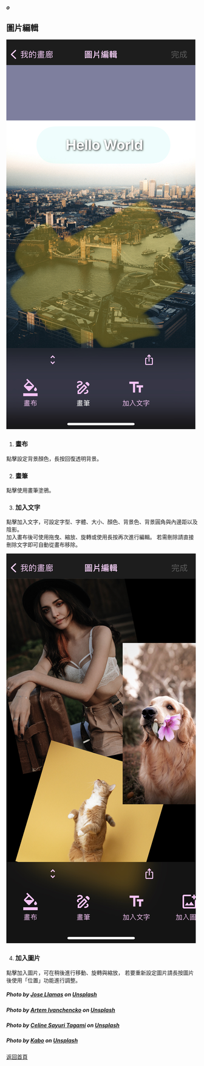 ##### o
## 圖片編輯

![Image of Photo Editor](../v1/images/photo_editor_page.jpg)

1. ### 畫布
點擊設定背景顏色，長按回復透明背景。

2. ### 畫筆
點擊使用畫筆塗鴉。

3. ### 加入文字
點擊加入文字，可設定字型、字體、大小、顏色、背景色、背景圓角與內邊距以及陰影。  
加入畫布後可使用拖曳、縮放、旋轉或使用長按再次進行編輯。
若需刪除請直接刪除文字即可自動從畫布移除。

![Image of Photo Editor](../v1/images/photo_editor_collage.jpg)

4. ### 加入圖片
點擊加入圖片，可在稍後進行移動、旋轉與縮放，
若要重新設定圖片請長按圖片後使用「位置」功能進行調整。


##### Photo by [Jose Llamas](https://unsplash.com/@josilito) on [Unsplash](https://unsplash.com/)
##### Photo by [Artem Ivanchencko](https://unsplash.com/@artemivanchencko) on [Unsplash](https://unsplash.com/)
##### Photo by [Celine Sayuri Tagami](https://unsplash.com/ko/@celine_sayuri) on [Unsplash](https://unsplash.com/)
##### Photo by [Kabo](https://unsplash.com/@kabofoods) on [Unsplash](https://unsplash.com/)

[返回首頁](https://kimieno.github.io/ios.pitt) 
